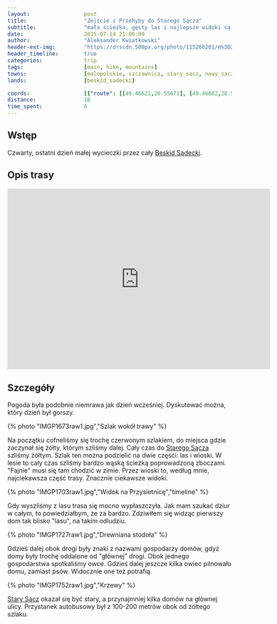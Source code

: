 ```yaml
---
layout:                 post
title:                  "Zejście z Przehyby do Starego Sącza"
subtitle:               "mała ścieżka, gęsty las i najlepsze widoki są w dolinie"
date:                   2015-07-14 21:00:00
author:                 "Aleksander Kwiatkowski"
header-ext-img:         "https://drscdn.500px.org/photo/115266201/m%3D2048/4353b56cc0fe5416ed412cf530fcfcfa"
header_timeline:        true
categories:             trip
tags:                   [main, hike, mountains]
towns:                  [malopolskie, szczawnica, stary_sacz, nowy_sacz]
lands:                  [beskid_sadecki]

coords:                 [{"route": [[49.46621,20.55671], [49.46682,20.56692], [49.46955,20.57293], [49.47680,20.56104], [49.49412,20.56563], [49.49866,20.57915], [49.51271,20.59864], [49.51739,20.61700], [49.55638,20.63735]], "type": "hike"}]
distance:               16
time_spent:             6
---
```


[wiki-beskid-sadecki]:  https://pl.wikipedia.org/wiki/Beskid_S%C4%85decki
[wiki-stary-sacz]:      https://pl.wikipedia.org/wiki/Stary_S%C4%85cz


Wstęp
-----

Czwarty, ostatni dzień małej wycieczki przez cały [Beskid Sądecki][wiki-beskid-sadecki].

Opis trasy
----------

<iframe height='405' width='590' frameborder='0' allowtransparency='true' scrolling='no' src='http://www.strava.com/activities/346184527/embed/9b8ce85b229577b31db2218c131458877c535e47'></iframe>

Szczegóły
---------

Pogoda była podobnie niemrawa jak dzień wcześniej. Dyskutować można, który dzień był gorszy.

{% photo "IMGP1673raw1.jpg","Szlak wokół trawy" %}

Na początku cofneliśmy się trochę czerwonym szlakiem, do miejsca gdzie zaczynał się żółty, którym szliśmy dalej. Cały czas do
[Starego Sącza][wiki-stary-sacz] szliśmy żółtym.
Szlak ten można podzielić na dwie częśći: las i wioski. W lesie to cały czas szliśmy bardzo wąską ścieżką
poprowadzoną zboczami. "Fajnie" musi się tam chodzić w zimie. Przez wioski to, według mnie, najciekawsza
część trasy. Znacznie ciekawsze widoki.

{% photo "IMGP1703raw1.jpg","Widok na Przysietnicę","timeline" %}

Gdy wyszliśmy z lasu trasa się mocno wypłaszczyła. Jak mam szukać dziur w całym, to powiedziałbym,
że za bardzo. Zdziwiłem się widząc pierwszy dom tak blisko "lasu", na takim odludziu.

{% photo "IMGP1727raw1.jpg","Drewniana stodoła" %}

Gdzieś dalej obok drogi były znaki z nazwami gospodarzy domów, gdyż domy były trochę oddalone
od "głównej" drogi. Obok jednego gospodarstwa spotkaliśmy owce.
Gdzieś dalej jeszcze kilka owiec pilnowało domu, zamiast psów. Widocznie one też potrafią.

{% photo "IMGP1752raw1.jpg","Krzewy" %}

[Stary Sącz][wiki-stary-sacz] okazał się być stary, a przynajmniej kilka domów na głównej ulicy.
Przystanek autobusowy był z 100-200 metrów obok od żółtego szlaku.

